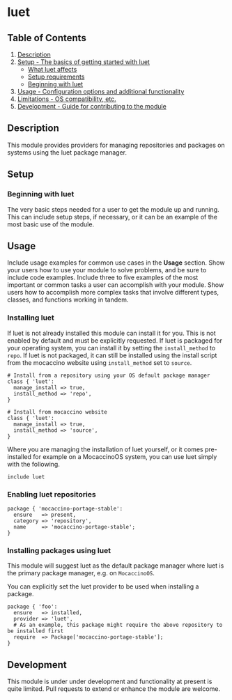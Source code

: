 # luet

## Table of Contents

1. [Description](#description)
1. [Setup - The basics of getting started with luet](#setup)
    * [What luet affects](#what-luet-affects)
    * [Setup requirements](#setup-requirements)
    * [Beginning with luet](#beginning-with-luet)
1. [Usage - Configuration options and additional functionality](#usage)
1. [Limitations - OS compatibility, etc.](#limitations)
1. [Development - Guide for contributing to the module](#development)

## Description

This module provides providers for managing repositories and packages
on systems using the luet package manager.

## Setup

### Beginning with luet

The very basic steps needed for a user to get the module up and running. This
can include setup steps, if necessary, or it can be an example of the most basic
use of the module.

## Usage

Include usage examples for common use cases in the **Usage** section. Show your
users how to use your module to solve problems, and be sure to include code
examples. Include three to five examples of the most important or common tasks a
user can accomplish with your module. Show users how to accomplish more complex
tasks that involve different types, classes, and functions working in tandem.

### Installing luet

If luet is not already installed this module can install it for you. This is
not enabled by default and must be explicitly requested. If luet is packaged
for your operating system, you can install it by setting the `install_method` to
 `repo`. If luet is not packaged, it can still be installed using the install
script from the mocaccino website using `install_method` set to `source`.

```puppet
# Install from a repository using your OS default package manager
class { 'luet':
  manage_install => true,
  install_method => 'repo',
}

# Install from mocaccino website
class { 'luet':
  manage_install => true,
  install_method => 'source',
}
```

Where you are managing the installation of luet yourself, or it comes pre-installed
for example on a MocaccinoOS system, you can use luet simply with the following.

```puppet
include luet
```

### Enabling luet repositories

```puppet
package { 'mocaccino-portage-stable':
  ensure   => present,
  category => 'repository',
  name     => 'mocaccino-portage-stable';
}
```

### Installing packages using luet

This module will suggest luet as the default package manager where luet is the
primary package manager, e.g. on `MocaccinoOS`.

You can explicitly set the luet provider to be used when installing a package.

```puppet
package { 'foo':
  ensure   => installed,
  provider => 'luet',
  # As an example, this package might require the above repository to be installed first
  require  => Package['mocaccino-portage-stable'];
}
```

## Development

This module is under under development and functionality at present is quite
limited. Pull requests to extend or enhance the module are welcome.


